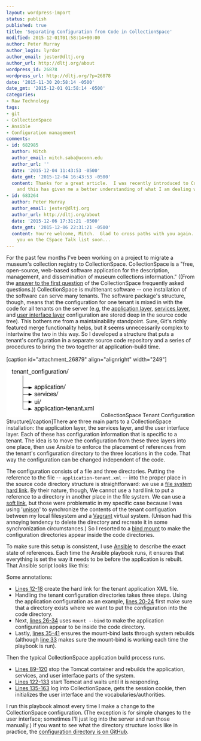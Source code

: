 ```yaml
---
layout: wordpress-import
status: publish
published: true
title: 'Separating Configuration from Code in CollectionSpace'
modified: 2015-12-01T01:58:14+00:00
author: Peter Murray
author_login: lyrdor
author_email: jester@dltj.org
author_url: http://dltj.org/about
wordpress_id: 26878
wordpress_url: http://dltj.org/?p=26878
date: '2015-11-30 20:58:14 -0500'
date_gmt: '2015-12-01 01:58:14 -0500'
categories:
- Raw Technology
tags:
- git
- CollectionSpace
- Ansible
- Configuration management
comments:
- id: 682985
  author: Mitch
  author_email: mitch.saba@uconn.edu
  author_url: ''
  date: '2015-12-04 11:43:53 -0500'
  date_gmt: '2015-12-04 16:43:53 -0500'
  content: Thanks for a great article.  I was recently introduced to CollectionSpace
    and this has given me a better understanding of what I am dealing with.
- id: 683264
  author: Peter Murray
  author_email: jester@dltj.org
  author_url: http://dltj.org/about
  date: '2015-12-06 17:31:21 -0500'
  date_gmt: '2015-12-06 22:31:21 -0500'
  content: You're welcome, Mitch.  Glad to cross paths with you again.  Hope to hear
    you on the CSpace Talk list soon...
---
```

<p>For the past few months I've been working on a project to migrate a museum's collection registry to CollectionSpace.  CollectionSpace is a "free, open-source, web-based software application for the description, management, and dissemination of museum collections information." ((From the <a href="http://www.collectionspace.org/faq/#what" title="FAQ | CollectionSpace">answer to the first question</a> of the CollectionSpace frequently asked questions.))  CollectionSpace is multitenant software -- one installation of the software can serve many tenants.  The software package's structure, though, means that the configuration for one tenant is mixed in with the code for all tenants on the server (e.g, the <a href="https://github.com/collectionspace/application/tree/master/tomcat-main/src/main/resources/tenants">application layer</a>, <a href="https://github.com/collectionspace/services/tree/master/services/common/src/main/cspace/config/services/tenants/">services layer</a>, and <a href="https://github.com/collectionspace/ui/tree/master/src/main/webapp/tenants">user interface layer</a> configuration are stored deep in the source code tree).  This bothers me from a maintainability standpoint.  Sure, Git's richly featured merge functionality helps, but it seems unnecessarily complex to intertwine the two in this way.  So I developed a structure that puts a tenant's configuration in a separate source code repository and a series of procedures to bring the two together at application-build time.<br />
<!--more--><br />
[caption id="attachment_26879" align="alignright" width="249"]<img src="/wp-content/uploads/2015/11/cspace-tenant-directory-structure.png" alt="CollectionSpace Tenant Configuration Structure" width="249" height="146" class="size-full wp-image-26879" /> CollectionSpace Tenant Configuration Structure[/caption]There are three main parts to a CollectionSpace installation: the application layer, the services layer, and the user interface layer.  Each of these has configuration information that is specific to a tenant.  The idea is to move the configuration from these three layers into one place, then use Ansible to enforce the placement of references from the tenant's configuration directory to the three locations in the code.  That way the configuration can be changed independent of the code.</p>
<p>The configuration consists of a file and three directories.  Putting the reference to the file -- <code>application-tenant.xml</code> -- into the proper place in the source code directory structure is straightforward:  we use a <a href="http://www.linfo.org/hard_link.html" title="What is a hard link? -- definition by The Linux Information Project (LINFO)">file system hard link</a>.  By their nature, though, We cannot use a hard link to put a reference to a directory in another place in the file system.  We can use a <a href="https://askubuntu.com/questions/108771/what-is-the-difference-between-a-hard-link-and-a-symbolic-link">soft link</a>, but those were problematic in my specific case because I was using '<a href="https://www.cis.upenn.edu/~bcpierce/unison/">unison</a>' to synchronize the contents of the tenant configuation between my local filesystem and a <a href="https://www.vagrantup.com/">Vagrant</a> virtual system.  (Unison had this annoying tendency to delete the directory and recreate it in some synchronization circumstances.)  So I resorted to a <a href="https://unix.stackexchange.com/questions/198590/what-is-a-bind-mount">bind mount</a> to make the configuration directories appear inside the code directories.</p>
<p>To make sure this setup is consistent, I use <a href="http://www.ansible.com/" title="Ansible is Simple IT Automation">Ansible</a> to describe the exact state of references.  Each time the Ansible playbook runs, it ensures that everything is set the way it needs to be before the application is rebuilt.  That Ansible script looks like this:</p>
<p><script src="https://gist.github.com/dltj/ed71a79f5174581ee185.js"></script></p>
<p>Some annotations:</p>
<ul>
<li><a href="https://gist.github.com/dltj/ed71a79f5174581ee185#file-playbook_cspace_deploy_tenant-yml-L12-L18">Lines 12-18</a> create the hard link for the tenant application XML file.</li>
<li>Handling the tenant configuration directories takes three steps.  Using the application configuration as an example, <a href="https://gist.github.com/dltj/ed71a79f5174581ee185#file-playbook_cspace_deploy_tenant-yml-L20-L24">lines 20-24</a> first make sure that a directory exists where we want to put the configuration into the code directory.</li>
<li>Next, <a href="https://gist.github.com/dltj/ed71a79f5174581ee185#file-playbook_cspace_deploy_tenant-yml-L26-L34">lines 26-34</a> uses <code>mount --bind</code> to make the application configuration appear to be inside the code directory.</li>
<li>Lastly, <a href="https://gist.github.com/dltj/ed71a79f5174581ee185#file-playbook_cspace_deploy_tenant-yml-L36-L41">lines 35-41</a> ensures the mount-bind lasts through system rebuilds (although <a href="https://gist.github.com/dltj/ed71a79f5174581ee185#file-playbook_cspace_deploy_tenant-yml-L33">line 33</a> makes sure the mount-bind is working each time the playbook is run).</li>
</ul>
<p>Then the typical CollectionSpace application build process runs.</p>
<ul>
<li><a href="https://gist.github.com/dltj/ed71a79f5174581ee185#file-playbook_cspace_deploy_tenant-yml-L89-L120">Lines 89-120</a> stop the Tomcat container and rebuilds the application, services, and user interface parts of the system.</li>
<li><a href="https://gist.github.com/dltj/ed71a79f5174581ee185#file-playbook_cspace_deploy_tenant-yml-L122-L133">Lines 122-133</a> start Tomcat and waits until it is responding.</li>
<li><a href="https://gist.github.com/dltj/ed71a79f5174581ee185#file-playbook_cspace_deploy_tenant-yml-L135-L163">Lines 135-163</a> log into CollectionSpace, gets the session cookie, then initializes the user interface and the vocabularies/authorities.</li>
</ul>
<p>I run this playbook almost every time I make a change to the CollectionSpace configuration.  (The exception is for simple changes to the user interface; sometimes I'll just log into the server and run those manually.)  If you want to see what the directory structure looks like in practice, the <a href="https://github.com/cherryhill/sdmom-tenant-config">configuration directory is on GitHub</a>.</p>
